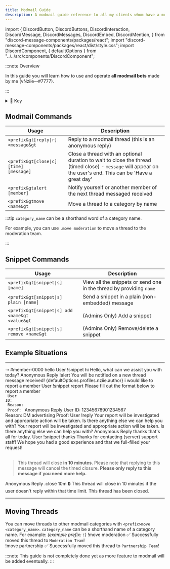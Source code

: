 ```yaml
---
title: Modmail Guide
description: A modmail guide reference to all my clients whom have a modmail bot
---
```

import {
  DiscordButton,
  DiscordButtons,
  DiscordInteraction,
  DiscordMessage,
  DiscordMessages,
  DiscordEmbed,
  DiscordMention,
} from "discord-message-components/packages/react";
import "discord-message-components/packages/react/dist/style.css";
import DiscordComponent, { defaultOptions } from "../../src/components/DiscordComponent";

:::note Overview

In this guide you will learn how to use and operate **all modmail bots** made by me (vNziie--#7777). 

:::

<details className="customdetails">
<summary>🔑 Key</summary>

> `<prefix>` - This should be the prefix of the modmail bot you are using (e.g. `.` `!` `?` `-`)

> `[foo|bar]` - Text separated in brackets means you can use either **foo** or **bar** to get the same command result

> `[arg=value]` - An argument in brackets means this is an **optional argument**, if it's not provided a default value of '**value**' will take it's place

> `<arg>` - An argument in less and greater than signs means that this is a **required argument**, it must be provided or the command will fail

</details>

## Modmail Commands
|     Usage               |  Description   |
| ----------------------- | ----------- |
| <code>&lt;prefix&gt[reply\|r] &lt;message&gt</code> | Reply to a modmail thread (this is an anonymous reply) |
| <code>&lt;prefix&gt[close\|c] <a></a>[time] <a></a>[message]</code> | Close a thread with an optional duration to wait to close the thread (timed close) - `message` will appear on the user's end. This can be 'Have a great day' |
| <code>&lt;prefix&gtalert [member]</code> | Notify yourself or another member of the next thread messaged received |
| <code>&lt;prefix&gtmove &lt;name&gt</code> | Move a thread to a category by name |

:::tip
`category_name` can be a shorthand word of a category name.

For example, you can use `.move moderation` to move a thread to the moderation team.

:::


## Snippet Commands
|     Usage               |  Description   |
| ----------------------- | ----------- |
| <code>&lt;prefix&gt[snippet\|s] <a></a>[name] </code> | View all the snippets or send one in the thread by providing `name` |
| <code>&lt;prefix&gt[snippet\|s]<a></a> plain [name] </code> | Send a snippet in a plain (non-embedded) message |
| <code>&lt;prefix&gt[snippet\|s] add &lt;name&gt &lt;value&gt</code> | (Admins Only) Add a snippet |
| <code>&lt;prefix&gt[snippet\|s] remove &lt;name&gt </code> | (Admins Only) Remove/delete a snippet |

## Example Situations

--- 
➝ <span className="mention">#member-0000</span>
<DiscordComponent>
  <DiscordMessage profile="modmail">
    <DiscordEmbed authorIcon="/img/discord.png" authorName="Member#0000" borderColor="#5865f2" timestamp="12/24/2022">
      hello
      <span slot="footer">User</span>
    </DiscordEmbed>
  </DiscordMessage>
  <DiscordMessage profile="nziie">
    !snippet hi
  </DiscordMessage>
  <DiscordMessage profile="modmail">
    <DiscordEmbed authorIcon="/img/logo.png" authorName="vNziie--#7777" borderColor="#2ecc71" timestamp="12/24/2022">
      Hello, what can we assist you with today?
      <span slot="footer">Anonymous Reply</span>
    </DiscordEmbed>
  </DiscordMessage>
  <DiscordMessage profile="nziie">
    !alert
  </DiscordMessage>
  <DiscordMessage profile="modmail">
    You will be notified on a new thread message received!
  </DiscordMessage>
  <DiscordMessage profile="modmail">
    <DiscordMention highlight={true}>{defaultOptions.profiles.nziie.author}</DiscordMention>
    <DiscordEmbed authorIcon="/img/discord.png" authorName="Member#0000" borderColor="#5865f2" timestamp="12/24/2022">
      i would like to report a member
      <span slot="footer">User</span>
    </DiscordEmbed>
  </DiscordMessage>
  <DiscordMessage profile="nziie">
    !snippet report
  </DiscordMessage>
  <DiscordMessage profile="modmail">
    <DiscordEmbed authorIcon="/img/logo.png" authorName="vNziie--#7777" borderColor="#2ecc71" timestamp="12/24/2022">
      Please fill out the format below to report a member
      <br/>
      <code>
        User ID:
        <br/>
        Reason:
        <br/>
        Proof:
      </code>
      <span slot="footer">Anonymous Reply</span>
    </DiscordEmbed>
  </DiscordMessage>
  <DiscordMessage profile="modmail">
    <DiscordEmbed authorIcon="/img/discord.png" authorName="Member#0000" borderColor="#5865f2" timestamp="12/24/2022">
      User ID: 12345678901234567
      <br/>
      Reason: DM advertising
      Proof:
      <span slot="footer">User</span>
    </DiscordEmbed>
  </DiscordMessage>
  <DiscordMessage profile="nziie">
    !reply Your report will be investigated and appropriate action will be taken. Is there anything else we can help you with?
  </DiscordMessage>
  <DiscordMessage profile="modmail">
    <DiscordEmbed authorIcon="/img/logo.png" authorName="vNziie--#7777" borderColor="#2ecc71" timestamp="12/24/2022">
      Your report will be investigated and appropriate action will be taken. Is there anything else we can help you with?
      <span slot="footer">Anonymous Reply</span>
    </DiscordEmbed>
  </DiscordMessage>
  <DiscordMessage profile="modmail">
    <DiscordEmbed authorIcon="/img/discord.png" authorName="Member#0000" borderColor="#5865f2" timestamp="12/24/2022">
      thanks that's all for today.
      <span slot="footer">User</span>
    </DiscordEmbed>
  </DiscordMessage>
  <DiscordMessage profile="nziie">
    !snippet thanks
  </DiscordMessage>
  <DiscordMessage profile="modmail">
    <DiscordEmbed authorIcon="/img/logo.png" authorName="vNziie--#7777" borderColor="#2ecc71" timestamp="12/24/2022">
      Thanks for contacting (server) support staff! We hope you had a good experience and that we full-filled your request!
      <br/>
      <br/>
      <blockquote>This thread will close <strong>in 10 minutes</strong>. Please note that replying to this message will cancel the timed closure. <strong>Please only reply to this message if you need more help.</strong></blockquote>
      <span slot="footer">Anonymous Reply</span>
    </DiscordEmbed>
  </DiscordMessage>
  <DiscordMessage profile="nziie">
    .close 10m
  </DiscordMessage>
  <DiscordMessage profile="modmail">
    🔒 This thread will close <span className="timestamp">in 10 minutes</span> if the user doesn't reply within that time limit.
  </DiscordMessage>
  <DiscordMessage profile="wumpus">
    <DiscordEmbed borderColor="#5865f2">
      This thread has been closed.
    </DiscordEmbed>
  </DiscordMessage>
</DiscordComponent>

---

## Moving Threads

You can move threads to other modmail categories with `<prefix>move <category_name>`. `category_name` can be a shorthand name of a category name. For example:
*(example prefix: `!`)*
<DiscordComponent>
  <DiscordMessage profile="nziie">
    !move moderation
  </DiscordMessage>
  <DiscordMessage profile="modmail">
    ✅ Successfully moved this thread to <code>Moderation Team</code>!
  </DiscordMessage>
</DiscordComponent>
<br/>
<DiscordComponent>
  <DiscordMessage profile="nziie">
    !move partnership
  </DiscordMessage>
  <DiscordMessage profile="modmail">
    ✅ Successfully moved this thread to <code>Partnership Team</code>!
  </DiscordMessage>
</DiscordComponent>
<br/>

:::note
This guide is not completely done yet as more feature to modmail will be added eventually.
:::
